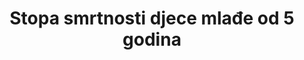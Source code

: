 ---
goal_meta_link: 'http://unstats.un.org/sdgs/files/metadata-compilation/Metadata-Goal-3.pdf'
goal_meta_link_page: 5
graph: bar
graph_title: Stopa 
has_metadata: true
indicator: 3.2.1
indicator_definition: Vjerojatnost da dijete rođeno u određenoj godini ili razdoblju umre prije navršene 5. godine života, pod uvjetom djelovanja stope smrtnosti te specifične dobi u tom periodu, izraženo na 1000 živorođenih. Stopa smrtnosti djece mlađe od 5 godina kao što je definirano, jasno govoreći, nije stopa (tj. broj umrlih podijeljen s brojem stanovništva u opasnosti tijekom određenog vremenskog razdoblja) nego vjerojatnost smrti proizašla iz tablica mortaliteta i izražena kao stopa na 1000 živorođenih.
indicator_name: Stopa smrtnosti djece mlađe od 5 godina
indicator_variable: 3-2-1 
layout: indicator
periodicity: Annual
permalink: /3-2-1/
published: true
sdg_goal: 3
source_url: 'https://www.dzs.hr/'
target: Do 2030. zaustaviti sprečive smrti novorođenčadi i djece mlađe od 5 godina, s ciljem da sve države smanje neonatalu smrtnost na barem 12 (ili manje) na 1,000 živorođenih, a smrtnost djece do 5 godina starosti na barem 25 (ili manje) na 1,000 živorođenih.
target_id: '3.2'
title: Stopa smrtnosti djece mlađe od 5 godina
un_custodial_agency: 'UNICEF  (DESA  Population  Divsion,  World  Bank)'
un_designated_tier: '1'
---